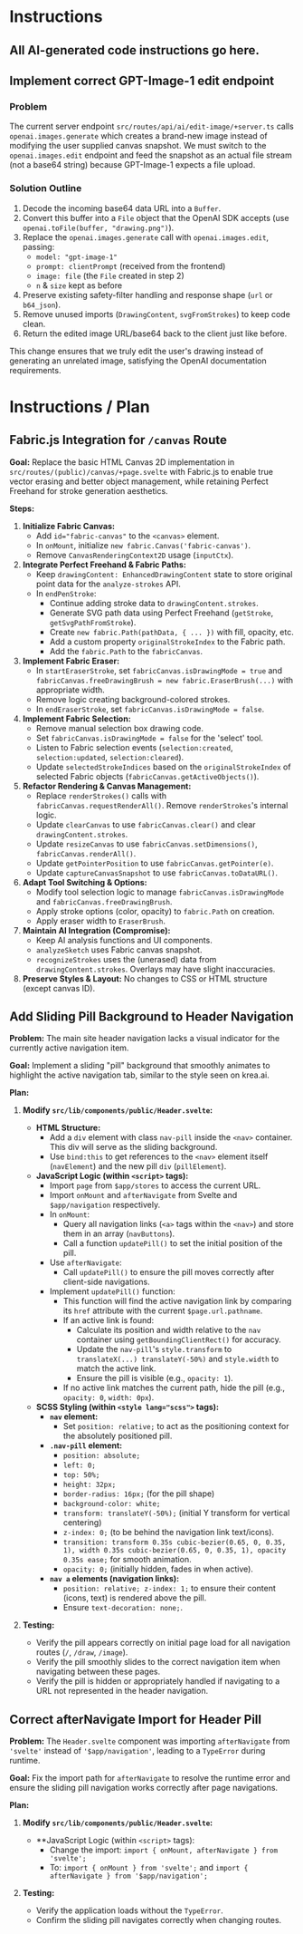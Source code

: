# Instructions

## All AI-generated code instructions go here.

## Implement correct GPT-Image-1 edit endpoint

### Problem
The current server endpoint `src/routes/api/ai/edit-image/+server.ts` calls `openai.images.generate` which creates a brand-new image instead of modifying the user supplied canvas snapshot. We must switch to the `openai.images.edit` endpoint and feed the snapshot as an actual file stream (not a base64 string) because GPT-Image-1 expects a file upload.

### Solution Outline
1. Decode the incoming base64 data URL into a `Buffer`.
2. Convert this buffer into a `File` object that the OpenAI SDK accepts (use `openai.toFile(buffer, "drawing.png")`).
3. Replace the `openai.images.generate` call with `openai.images.edit`, passing:
   * `model: "gpt-image-1"`
   * `prompt: clientPrompt` (received from the frontend)
   * `image: file` (the `File` created in step 2)
   * `n` & `size` kept as before
4. Preserve existing safety-filter handling and response shape (`url` or `b64_json`).
5. Remove unused imports (`DrawingContent`, `svgFromStrokes`) to keep code clean.
6. Return the edited image URL/base64 back to the client just like before.

This change ensures that we truly edit the user's drawing instead of generating an unrelated image, satisfying the OpenAI documentation requirements.

# Instructions / Plan

## Fabric.js Integration for `/canvas` Route

**Goal:** Replace the basic HTML Canvas 2D implementation in `src/routes/(public)/canvas/+page.svelte` with Fabric.js to enable true vector erasing and better object management, while retaining Perfect Freehand for stroke generation aesthetics.

**Steps:**

1.  **Initialize Fabric Canvas:**
    *   Add `id="fabric-canvas"` to the `<canvas>` element.
    *   In `onMount`, initialize `new fabric.Canvas('fabric-canvas')`.
    *   Remove `CanvasRenderingContext2D` usage (`inputCtx`).
2.  **Integrate Perfect Freehand & Fabric Paths:**
    *   Keep `drawingContent: EnhancedDrawingContent` state to store original point data for the `analyze-strokes` API.
    *   In `endPenStroke`:
        *   Continue adding stroke data to `drawingContent.strokes`.
        *   Generate SVG path data using Perfect Freehand (`getStroke`, `getSvgPathFromStroke`).
        *   Create `new fabric.Path(pathData, { ... })` with fill, opacity, etc.
        *   Add a custom property `originalStrokeIndex` to the Fabric path.
        *   Add the `fabric.Path` to the `fabricCanvas`.
3.  **Implement Fabric Eraser:**
    *   In `startEraserStroke`, set `fabricCanvas.isDrawingMode = true` and `fabricCanvas.freeDrawingBrush = new fabric.EraserBrush(...)` with appropriate width.
    *   Remove logic creating background-colored strokes.
    *   In `endEraserStroke`, set `fabricCanvas.isDrawingMode = false`.
4.  **Implement Fabric Selection:**
    *   Remove manual selection box drawing code.
    *   Set `fabricCanvas.isDrawingMode = false` for the 'select' tool.
    *   Listen to Fabric selection events (`selection:created`, `selection:updated`, `selection:cleared`).
    *   Update `selectedStrokeIndices` based on the `originalStrokeIndex` of selected Fabric objects (`fabricCanvas.getActiveObjects()`).
5.  **Refactor Rendering & Canvas Management:**
    *   Replace `renderStrokes()` calls with `fabricCanvas.requestRenderAll()`. Remove `renderStrokes`'s internal logic.
    *   Update `clearCanvas` to use `fabricCanvas.clear()` and clear `drawingContent.strokes`.
    *   Update `resizeCanvas` to use `fabricCanvas.setDimensions()`, `fabricCanvas.renderAll()`.
    *   Update `getPointerPosition` to use `fabricCanvas.getPointer(e)`.
    *   Update `captureCanvasSnapshot` to use `fabricCanvas.toDataURL()`.
6.  **Adapt Tool Switching & Options:**
    *   Modify tool selection logic to manage `fabricCanvas.isDrawingMode` and `fabricCanvas.freeDrawingBrush`.
    *   Apply stroke options (color, opacity) to `fabric.Path` on creation.
    *   Apply eraser width to `EraserBrush`.
7.  **Maintain AI Integration (Compromise):**
    *   Keep AI analysis functions and UI components.
    *   `analyzeSketch` uses Fabric canvas snapshot.
    *   `recognizeStrokes` uses the (unerased) data from `drawingContent.strokes`. Overlays may have slight inaccuracies.
8.  **Preserve Styles & Layout:** No changes to CSS or HTML structure (except canvas ID).

## Add Sliding Pill Background to Header Navigation

**Problem:** The main site header navigation lacks a visual indicator for the currently active navigation item.

**Goal:** Implement a sliding "pill" background that smoothly animates to highlight the active navigation tab, similar to the style seen on krea.ai.

**Plan:**

1.  **Modify `src/lib/components/public/Header.svelte`:**
    *   **HTML Structure:**
        *   Add a `div` element with class `nav-pill` inside the `<nav>` container. This div will serve as the sliding background.
        *   Use `bind:this` to get references to the `<nav>` element itself (`navElement`) and the new pill `div` (`pillElement`).
    *   **JavaScript Logic (within `<script>` tags):**
        *   Import `page` from `$app/stores` to access the current URL.
        *   Import `onMount` and `afterNavigate` from Svelte and `$app/navigation` respectively.
        *   In `onMount`:
            *   Query all navigation links (`<a>` tags within the `<nav>`) and store them in an array (`navButtons`).
            *   Call a function `updatePill()` to set the initial position of the pill.
        *   Use `afterNavigate`:
            *   Call `updatePill()` to ensure the pill moves correctly after client-side navigations.
        *   Implement `updatePill()` function:
            *   This function will find the active navigation link by comparing its `href` attribute with the current `$page.url.pathname`.
            *   If an active link is found:
                *   Calculate its position and width relative to the `nav` container using `getBoundingClientRect()` for accuracy.
                *   Update the `nav-pill`'s `style.transform` to `translateX(...) translateY(-50%)` and `style.width` to match the active link.
                *   Ensure the pill is visible (e.g., `opacity: 1`).
            *   If no active link matches the current path, hide the pill (e.g., `opacity: 0`, `width: 0px`).
    *   **SCSS Styling (within `<style lang="scss">` tags):**
        *   **`nav` element:**
            *   Set `position: relative;` to act as the positioning context for the absolutely positioned pill.
        *   **`.nav-pill` element:**
            *   `position: absolute;`
            *   `left: 0;`
            *   `top: 50%;`
            *   `height: 32px;`
            *   `border-radius: 16px;` (for the pill shape)
            *   `background-color: white;`
            *   `transform: translateY(-50%);` (initial Y transform for vertical centering)
            *   `z-index: 0;` (to be behind the navigation link text/icons).
            *   `transition: transform 0.35s cubic-bezier(0.65, 0, 0.35, 1), width 0.35s cubic-bezier(0.65, 0, 0.35, 1), opacity 0.35s ease;` for smooth animation.
            *   `opacity: 0;` (initially hidden, fades in when active).
        *   **`nav a` elements (navigation links):**
            *   `position: relative; z-index: 1;` to ensure their content (icons, text) is rendered above the pill.
            *   Ensure `text-decoration: none;`.

2.  **Testing:**
    *   Verify the pill appears correctly on initial page load for all navigation routes (`/`, `/draw`, `/image`).
    *   Verify the pill smoothly slides to the correct navigation item when navigating between these pages.
    *   Verify the pill is hidden or appropriately handled if navigating to a URL not represented in the header navigation.

## Correct afterNavigate Import for Header Pill

**Problem:** The `Header.svelte` component was importing `afterNavigate` from `'svelte'` instead of `'$app/navigation'`, leading to a `TypeError` during runtime.

**Goal:** Fix the import path for `afterNavigate` to resolve the runtime error and ensure the sliding pill navigation works correctly after page navigations.

**Plan:**

1.  **Modify `src/lib/components/public/Header.svelte`:**
    *   **JavaScript Logic (within `<script>` tags):
        *   Change the import: `import { onMount, afterNavigate } from 'svelte';`
        *   To: `import { onMount } from 'svelte';` and `import { afterNavigate } from '$app/navigation';`

2.  **Testing:**
    *   Verify the application loads without the `TypeError`.
    *   Confirm the sliding pill navigates correctly when changing routes.

